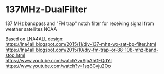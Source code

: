 # 137MHz-DualFilter
137 MHz bandpass and "FM trap" notch filter for receiving signal from weather satellites NOAA

Based on LNA4ALL design:<br>
https://lna4all.blogspot.com/2015/11/diy-137-mhz-wx-sat-bp-filter.html<br>
https://lna4all.blogspot.com/2015/10/diy-fm-trap-or-88-108-mhz-band-stop.html<br>
https://www.youtube.com/watch?v=SjbAhGEQdYI<br>
https://www.youtube.com/watch?v=1sq8Cvju2Oo
